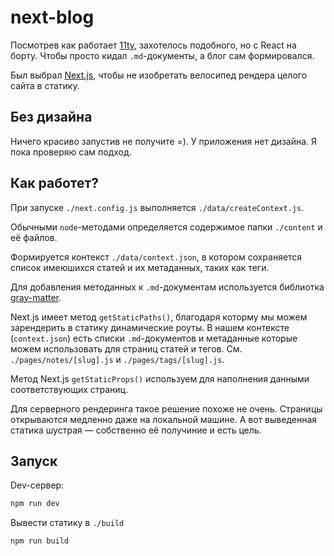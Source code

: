 # next-blog

Посмотрев как работает [11ty](https://github.com/mukhindev/test-11ty), захотелось подобного, но с React на борту. Чтобы просто кидал `.md`-документы, а блог сам формировался.

Был выбрал [Next.js](https://nextjs.org/), чтобы не изобретать велосипед рендера целого сайта в статику.

## Без дизайна

Ничего красиво запустив не получите =). У приложения нет дизайна. Я пока проверяю сам подход.

## Как работет?

При запуске `./next.config.js` выполняется `./data/createContext.js`.

Обычными `node`-методами определяется содержимое папки `./content` и её файлов.

Формируется контекст `./data/context.json`, в котором сохраняется список имеюшихся статей и их метаданных, таких как теги.

Для добавления методанных к `.md`-документам используется библиотка [gray-matter](https://github.com/jonschlinkert/gray-matter).

Next.js имеет метод `getStaticPaths()`, благодаря которму мы можем зарендерить в статику динамические роуты. В нашем контексте (`context.json`) есть списки `.md`-документов и метаданные которые можем использовать для страниц статей и тегов. См. `./pages/notes/[slug].js` и `./pages/tags/[slug].js`.

Метод Next.js `getStaticProps()` используем для наполнения данными соответствующих страниц.

Для серверного рендеринга такое решение похоже не очень. Страницы открываются медленно даже на локальной машине. А вот выведенная статика шустрая — собственно её получиние и есть цель.

## Запуск

Dev-сервер:

```bash
npm run dev
```

Вывести статику в `./build`

```bash
npm run build
```
